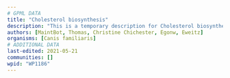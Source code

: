 ```yaml
---
# GPML DATA
title: "Cholesterol biosynthesis"
description: "This is a temporary description for Cholesterol biosynthesis"
authors: [MaintBot, Thomas, Christine Chichester, Egonw, Eweitz]
organisms: [Canis familiaris]
# ADDITIONAL DATA
last-edited: 2021-05-21
communities: []
wpid: "WP1186"
---
```

